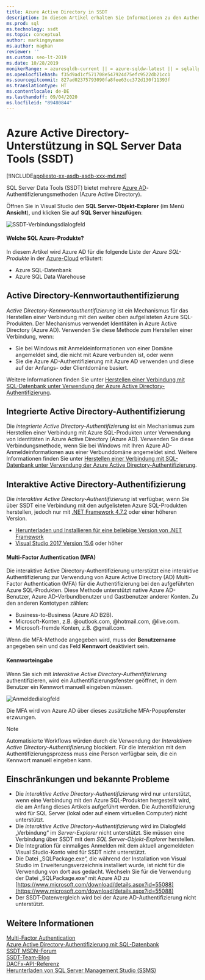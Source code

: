 ```yaml
---
title: Azure Active Directory in SSDT
description: In diesem Artikel erhalten Sie Informationen zu den Authentifizierungsmethoden in Azure Active Directory, die von SQL Server Data Tools (SSDT) für Azure SQL-Datenbank und Azure SQL Data Warehouse bereitgestellt werden.
ms.prod: sql
ms.technology: ssdt
ms.topic: conceptual
author: markingmyname
ms.author: maghan
reviewer: ''
ms.custom: seo-lt-2019
ms.date: 10/28/2019
monikerRange: = azuresqldb-current || = azure-sqldw-latest || = sqlallproducts-allversions
ms.openlocfilehash: f35d9ad1cf571708e547924d75efc9522db21cc1
ms.sourcegitcommit: 827ad02375793090fa8fee63cc372d130f11393f
ms.translationtype: HT
ms.contentlocale: de-DE
ms.lasthandoff: 09/04/2020
ms.locfileid: "89480844"
---
```

# <a name="azure-active-directory-support-in-sql-server-data-tools-ssdt"></a>Azure Active Directory-Unterstützung in SQL Server Data Tools (SSDT)

[!INCLUDE[appliesto-xx-asdb-asdb-xxx-md.md](../includes/appliesto-xx-asdb-asdw-xxx-md.md)]

SQL Server Data Tools (SSDT) bietet mehrere [Azure AD](https://docs.microsoft.com/azure/active-directory/active-directory-whatis)-Authentifizierungsmethoden (Azure Active Directory).

Öffnen Sie in Visual Studio den **SQL Server-Objekt-Explorer** (im Menü **Ansicht**), und klicken Sie auf **SQL Server hinzufügen**:

![SSDT-Verbindungsdialogfeld](media/azure-active-directory/interactive.png)

#### <a name="which-azure-sql-products"></a>Welche SQL Azure-Produkte?

In diesem Artikel wird Azure AD für die folgende Liste der *Azure SQL-Produkte* in der [Azure-Cloud](https://azure.microsoft.com/) erläutert:

- Azure SQL-Datenbank
- Azure SQL Data Warehouse

## <a name="active-directory-password-authentication"></a>Active Directory-Kennwortauthentifizierung

*Active Directory-Kennwortauthentifizierung* ist ein Mechanismus für das Herstellen einer Verbindung mit den weiter oben aufgelisteten Azure SQL-Produkten. Der Mechanismus verwendet Identitäten in Azure Active Directory (Azure AD). Verwenden Sie diese Methode zum Herstellen einer Verbindung, wenn:

- Sie bei Windows mit Anmeldeinformationen von einer Domäne angemeldet sind, die nicht mit Azure verbunden ist, oder wenn
- Sie die Azure AD-Authentifizierung mit Azure AD verwenden und diese auf der Anfangs- oder Clientdomäne basiert.

Weitere Informationen finden Sie unter [Herstellen einer Verbindung mit SQL-Datenbank unter Verwendung der Azure Active Directory-Authentifizierung](https://docs.microsoft.com/azure/sql-database/sql-database-aad-authentication).  

## <a name="active-directory-integrated-authentication"></a>Integrierte Active Directory-Authentifizierung

Die *integrierte Active Directory-Authentifizierung* ist ein Mechanismus zum Herstellen einer Verbindung mit Azure SQL-Produkten unter Verwendung von Identitäten in Azure Active Directory (Azure AD). Verwenden Sie diese Verbindungsmethode, wenn Sie bei Windows mit Ihren Azure AD-Anmeldeinformationen aus einer Verbunddomäne angemeldet sind. Weitere Informationen finden Sie unter [Herstellen einer Verbindung mit SQL-Datenbank unter Verwendung der Azure Active Directory-Authentifizierung](https://docs.microsoft.com/azure/sql-database/sql-database-aad-authentication).

## <a name="active-directory-interactive-authentication"></a>Interaktive Active Directory-Authentifizierung

Die *interaktive Active Directory-Authentifizierung* ist verfügbar, wenn Sie über SSDT eine Verbindung mit den aufgelisteten Azure SQL-Produkten herstellen, jedoch nur mit [.NET Framework 4.7.2](https://docs.microsoft.com/dotnet/api/?view=netframework-4.7.2) oder einer höheren Version.

- [Herunterladen und Installieren für eine beliebige Version von .NET Framework](https://www.microsoft.com/net/download/all)
- [Visual Studio 2017 Version 15.6](https://docs.microsoft.com/visualstudio/releasenotes/vs2017-relnotes) oder höher

#### <a name="multi-factor-authentication-mfa"></a>Multi-Factor Authentication (MFA)

Die interaktive Active Directory-Authentifizierung unterstützt eine interaktive Authentifizierung zur Verwendung von Azure Active Directory (AD) Multi-Factor Authentication (MFA) für die Authentifizierung bei den aufgeführten Azure SQL-Produkten. Diese Methode unterstützt native Azure AD-Benutzer, Azure AD-Verbundbenutzer und Gastbenutzer anderer Konten. Zu den anderen Kontotypen zählen:

- Business-to-Business (Azure AD B2B).
- Microsoft-Konten, z.B. @outlook.com, @hotmail.com, @live.com.
- Microsoft-fremde Konten, z.B. @gmail.com.

Wenn die MFA-Methode angegeben wird, muss der **Benutzername** angegeben sein und das Feld **Kennwort** deaktiviert sein. 

#### <a name="password-entry"></a>Kennworteingabe

Wenn Sie sich mit *Interaktive Active Directory-Authentifizierung* authentifizieren, wird ein Authentifizierungsfenster geöffnet, in dem Benutzer ein Kennwort manuell eingeben müssen.

![Anmeldedialogfeld](media/azure-active-directory/sign-in.png)

Die MFA wird von Azure AD über dieses zusätzliche MFA-Popupfenster erzwungen.

> [!NOTE]
> Automatisierte Workflows würden durch die Verwendung der *Interaktiven Active Directory-Authentifizierung* blockiert. Für die Interaktion mit dem Authentifizierungsprozess muss eine Person verfügbar sein, die ein Kennwort manuell eingeben kann.

## <a name="known-issues-and-limitations"></a>Einschränkungen und bekannte Probleme

- Die *interaktive Active Directory-Authentifizierung* wird nur unterstützt, wenn eine Verbindung mit den Azure SQL-Produkten hergestellt wird, die am Anfang dieses Artikels aufgeführt werden. Die Authentifizierung wird für SQL Server (lokal oder auf einem virtuellen Computer) nicht unterstützt.
- Die *interaktive Active Directory-Authentifizierung* wird im Dialogfeld „Verbindung“ im *Server-Explorer* nicht unterstützt. Sie müssen eine Verbindung über SSDT mit dem *SQL Server-Objekt-Explorer* herstellen.
- Die Integration für einmaliges Anmelden mit dem aktuell angemeldeten Visual Studio-Konto wird für SSDT nicht unterstützt.
- Die Datei „SQLPackage.exe“, die während der Installation von Visual Studio im Erweiterungsverzeichnis installiert wurde, ist nicht für die Verwendung von dort aus gedacht. Wechseln Sie für die Verwendung der Datei „SQLPackage.exe“ mit Azure AD zu [https://www.microsoft.com/download/details.aspx?id=55088](https://www.microsoft.com/download/details.aspx?id=55088) 
- Der SSDT-Datenvergleich wird bei der Azure AD-Authentifizierung nicht unterstützt.  


## <a name="see-also"></a>Weitere Informationen  

[Multi-Factor Authentication](https://docs.microsoft.com/azure/sql-database/sql-database-ssms-mfa-authentication)  
[Azure Active Directory-Authentifizierung mit SQL-Datenbank](https://docs.microsoft.com/azure/sql-database/sql-database-aad-authentication-configure)  
[SSDT MSDN-Forum](https://social.msdn.microsoft.com/Forums/sqlserver/home?forum=ssdt)  
[SSDT-Team-Blog](https://docs.microsoft.com/archive/blogs/ssdt/)  
[DACFx-API-Referenz](https://msdn.microsoft.com/library/dn645454.aspx)  
[Herunterladen von SQL Server Management Studio (SSMS)](../ssms/download-sql-server-management-studio-ssms.md)  
